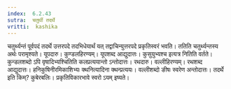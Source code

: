 ```yaml
---
index:  6.2.43
sutra:  चतुर्थी तदर्थे
vritti:  kashika 
---
```


चतुर्थ्यन्तं पूर्वपदं तदर्थे उत्तरपदे तदभिधेयार्थं यत् तद्वाचिन्युत्तरपदे प्रकृतिस्वरं भवति। ततिति चतुर्थ्यन्तस्य अर्थः परामृश्यते। यूपदारु। कुण्डलहिरण्यम्। यूपशब्द आद्युदात्तः। कुसुयुभ्यश्च इत्यत्र नितिति वर्तते। कुन्डलशब्दो ऽपि वृषादिभ्यश्चितिति कलप्रत्ययान्तो ऽन्तोदात्तः। रथदारु। वल्लीहिरण्यम्। रथशब्द आद्युदात्तः। हनिकुषिनीरमिकाशिभ्यः क्थनित्यादिना क्थन्प्रत्ययः। वल्लीशब्दो ङीषः स्वरेण अन्तोदात्तः। तदर्थे इति किम्? कुबेरबलिः। प्रकृतिविकारभावे स्वरो ऽयम् इष्यते।

